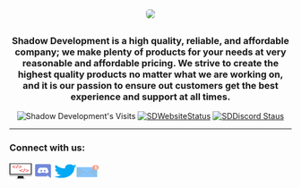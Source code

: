 <h1 align="center">
<a href="https://shadowdevs.com" target="_blank"><img src="https://shadowdevs.com/img/ShadowDevBanner.png" style="border-radius: 5px;" height="135"/></a>
</h1>
<h3 align="center">Shadow Development is a high quality, reliable, and affordable company; we make plenty of products for your needs at very reasonable and affordable pricing. We strive to create the highest quality products no matter what we are working on, and it is our passion to ensure out customers get the best experience and support at all times.</h3>

<p align="center">
<img src="https://komarev.com/ghpvc/?username=shadow-develops&label=Profile%20views&color=red&style=flat-square" alt="Shadow Development's Visits" />
<a href="https://shadowdevs.com" target="_blank"><img src="https://img.shields.io/website?down_color=red&down_message=Offline&label=Web%20Site&style=flat-square&up_color=brightgreen&up_message=Online&url=https%3A%2F%2Fshadowdevs.com" alt="SDWebsiteStatus" /></a>
<a href="https://shadowdevs.com/discord" target="_blank"><img src="https://img.shields.io/discord/352577622103949312?color=blue&label=%20Discord&style=flat-square" alt="SDDiscord Staus" /></a>
</p>

---

### Connect with us:

[<img align="left" alt="shadowdevs.com" height="30" width="40" src="https://raw.githubusercontent.com/AgentBUB/AgentBUB/main/src/images/website.svg" />][website]
[<img align="left" alt="Shadow Development | Discord" height="30" width="40" src="https://raw.githubusercontent.com/AgentBUB/AgentBUB/main/src/images/discord.svg" />][discord]
[<img align="left" alt="Shadow Development | Twitter" height="30" width="40" src="https://raw.githubusercontent.com/AgentBUB/AgentBUB/main/src/images/twitter.svg" />][twitter]
[<img align="left" alt="Shadow Development | Email" height="30" width="40" src="https://raw.githubusercontent.com/AgentBUB/AgentBUB/main/src/images/email.svg" />][email]

[website]: https://shadowdevs.com
[discord]: https://shadowdevs.com/discord
[twitter]: https://twitter.com/ShadowDevelops
[email]: mailto:support@shadowdevs.com
